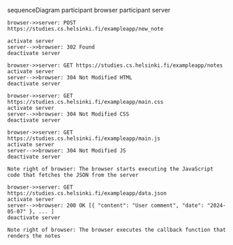 sequenceDiagram
participant browser
participant server

    browser->>server: POST https://studies.cs.helsinki.fi/exampleapp/new_note

    activate server
    server-->>browser: 302 Found
    deactivate server

    browser->>server: GET https://studies.cs.helsinki.fi/exampleapp/notes
    activate server
    server-->>browser: 304 Not Modified HTML
    deactivate server

    browser->>server: GET https://studies.cs.helsinki.fi/exampleapp/main.css
    activate server
    server-->>browser: 304 Not Modified CSS
    deactivate server

    browser->>server: GET https://studies.cs.helsinki.fi/exampleapp/main.js
    activate server
    server-->>browser: 304 Not Modified JS
    deactivate server

    Note right of browser: The browser starts executing the JavaScript code that fetches the JSON from the server

    browser->>server: GET https://studies.cs.helsinki.fi/exampleapp/data.json
    activate server
    server-->>browser: 200 OK [{ "content": "User comment", "date": "2024-05-07" }, ... ]
    deactivate server

    Note right of browser: The browser executes the callback function that renders the notes
